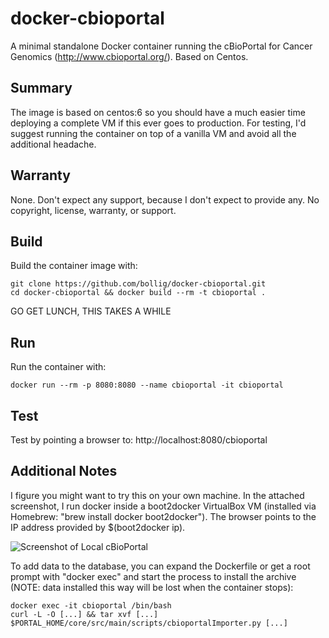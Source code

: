 # docker-cbioportal
A minimal standalone Docker container running the cBioPortal for Cancer Genomics (http://www.cbioportal.org/). Based on Centos. 

## Summary
The image is based on centos:6 so you should have a much easier time deploying a complete VM if this ever goes to production. For testing, I'd suggest running the container on top of a vanilla VM and avoid all the additional headache.

## Warranty
None. Don't expect any support, because I don't expect to provide any. No copyright, license, warranty, or support.

## Build
Build the container image with:

    git clone https://github.com/bollig/docker-cbioportal.git
    cd docker-cbioportal && docker build --rm -t cbioportal .
  GO GET LUNCH, THIS TAKES A WHILE

## Run
Run the container with:

    docker run --rm -p 8080:8080 --name cbioportal -it cbioportal

## Test
Test by pointing a browser to: http://localhost:8080/cbioportal

## Additional Notes
I figure you might want to try this on your own machine. In the attached screenshot, I run docker inside a boot2docker VirtualBox VM (installed via Homebrew: "brew install docker boot2docker"). The browser points to the IP address provided by $(boot2docker ip).

![Screenshot of Local cBioPortal](https://github.com/bollig/docker-cbioportal/raw/master/screenshots/local_container.png)

To add data to the database, you can expand the Dockerfile or get a root prompt with "docker exec" and start the process to install the archive (NOTE: data installed this way will be lost when the container stops):

    docker exec -it cbioportal /bin/bash
    curl -L -O [...] && tar xvf [...]
    $PORTAL_HOME/core/src/main/scripts/cbioportalImporter.py [...]

